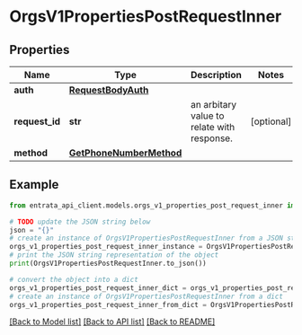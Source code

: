 # OrgsV1PropertiesPostRequestInner


## Properties

Name | Type | Description | Notes
------------ | ------------- | ------------- | -------------
**auth** | [**RequestBodyAuth**](RequestBodyAuth.md) |  | 
**request_id** | **str** | an arbitary value to relate with response. | [optional] 
**method** | [**GetPhoneNumberMethod**](GetPhoneNumberMethod.md) |  | 

## Example

```python
from entrata_api_client.models.orgs_v1_properties_post_request_inner import OrgsV1PropertiesPostRequestInner

# TODO update the JSON string below
json = "{}"
# create an instance of OrgsV1PropertiesPostRequestInner from a JSON string
orgs_v1_properties_post_request_inner_instance = OrgsV1PropertiesPostRequestInner.from_json(json)
# print the JSON string representation of the object
print(OrgsV1PropertiesPostRequestInner.to_json())

# convert the object into a dict
orgs_v1_properties_post_request_inner_dict = orgs_v1_properties_post_request_inner_instance.to_dict()
# create an instance of OrgsV1PropertiesPostRequestInner from a dict
orgs_v1_properties_post_request_inner_from_dict = OrgsV1PropertiesPostRequestInner.from_dict(orgs_v1_properties_post_request_inner_dict)
```
[[Back to Model list]](../README.md#documentation-for-models) [[Back to API list]](../README.md#documentation-for-api-endpoints) [[Back to README]](../README.md)


